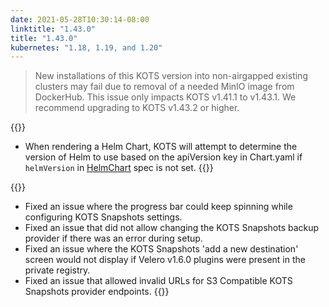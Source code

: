 ```yaml
---
date: 2021-05-28T10:30:14-08:00
linktitle: "1.43.0"
title: "1.43.0"
kubernetes: "1.18, 1.19, and 1.20"
---
```


> New installations of this KOTS version into non-airgapped existing clusters may fail due to removal of a needed MinIO image from DockerHub. This issue only impacts KOTS v1.41.1 to v1.43.1. We recommend upgrading to KOTS v1.43.2 or higher. 

{{<features>}}
* When rendering a Helm Chart, KOTS will attempt to determine the version of Helm to use based on the apiVersion key in Chart.yaml if `helmVersion` in [HelmChart](https://kots.io/reference/v1beta1/helmchart/) spec is not set.
{{</features>}}
  
{{<fixes>}}
* Fixed an issue where the progress bar could keep spinning while configuring KOTS Snapshots settings.
* Fixed an issue that did not allow changing the KOTS Snapshots backup provider if there was an error during setup. 
* Fixed an issue where the KOTS Snapshots 'add a new destination' screen would not display if Velero v1.6.0 plugins were present in the private registry. 
* Fixed an issue that allowed invalid URLs for S3 Compatible KOTS Snapshots provider endpoints.
{{</fixes>}}
